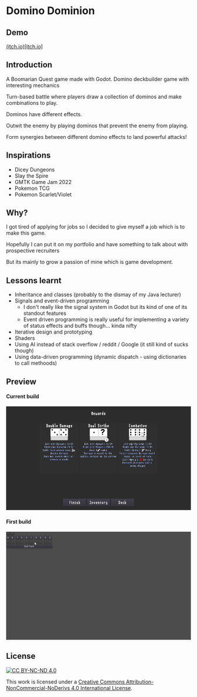 # Domino Dominion

## Demo

[(itch.io)[itch.io]](https://boomyville.itch.io/domino-dominion)

## Introduction
A Boomarian Quest game made with Godot. Domino deckbuilder game with interesting mechanics

Turn-based battle where players draw a collection of dominos and make combinations to play.

Dominos have different effects.

Outwit the enemy by playing dominos that prevent the enemy from playing.

Form synergies between different domino effects to land powerful attacks!

## Inspirations
- Dicey Dungeons
- Slay the Spire
- GMTK Game Jam 2022
- Pokemon TCG
- Pokemon Scarlet/Violet

## Why?

I got tired of applying for jobs so I decided to give myself a job which is to make this game.

Hopefully I can put it on my portfolio and have something to talk about with prospective recruiters 

But its mainly to grow a passion of mine which is game development.

## Lessons learnt

- Inheritance and classes (probably to the dismay of my Java lecturer)
- Signals and event-driven programming
    - I don't really like the signal system in Godot but its kind of one of its standout features
    - Event driven programming is really useful for implementing a variety of status effects and buffs though... kinda nifty
- Iterative design and prototyping
- Shaders
- Using AI instead of stack overflow / reddit / Google (it still kind of sucks though)
- Using data-driven programming (dynamic dispatch - using dictionaries to call methoods)

## Preview
#### Current build
![Demo](https://github.com/boomyville/domino-dominion/blob/main/screenRecordings/CurrentBuild.gif?raw=true)

#### First build
![First Build](https://github.com/boomyville/domino-dominion/blob/main/screenRecordings/11October2024.gif?raw=true)

## License
[![CC BY-NC-ND 4.0][cc-by-nc-nd-shield]][cc-by-nc-nd]

This work is licensed under a
[Creative Commons Attribution-NonCommercial-NoDerivs 4.0 International License][cc-by-nc-nd].


[cc-by-nc-nd]: http://creativecommons.org/licenses/by-nc-nd/4.0/
[cc-by-nc-nd-shield]: https://img.shields.io/badge/License-CC%20BY--NC--ND%204.0-lightgrey.svg

